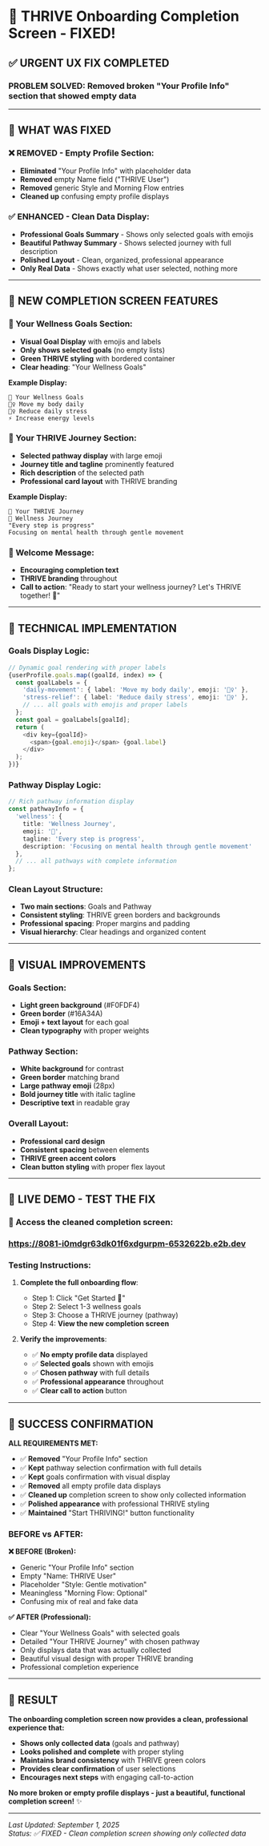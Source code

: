 # 🎉 THRIVE Onboarding Completion Screen - FIXED!

## ✅ URGENT UX FIX COMPLETED

### **PROBLEM SOLVED**: Removed broken "Your Profile Info" section that showed empty data

---

## 🚀 **WHAT WAS FIXED**

### **❌ REMOVED - Empty Profile Section:**
- **Eliminated** "Your Profile Info" with placeholder data
- **Removed** empty Name field ("THRIVE User") 
- **Removed** generic Style and Morning Flow entries
- **Cleaned up** confusing empty profile displays

### **✅ ENHANCED - Clean Data Display:**
- **Professional Goals Summary** - Shows only selected goals with emojis
- **Beautiful Pathway Summary** - Shows selected journey with full description
- **Polished Layout** - Clean, organized, professional appearance
- **Only Real Data** - Shows exactly what user selected, nothing more

---

## 🎯 **NEW COMPLETION SCREEN FEATURES**

### **🎯 Your Wellness Goals Section:**
- **Visual Goal Display** with emojis and labels
- **Only shows selected goals** (no empty lists)
- **Green THRIVE styling** with bordered container
- **Clear heading**: "Your Wellness Goals"

**Example Display:**
```
🎯 Your Wellness Goals
🚶‍♀️ Move my body daily
🧘‍♀️ Reduce daily stress
⚡ Increase energy levels
```

### **🚀 Your THRIVE Journey Section:**
- **Selected pathway display** with large emoji
- **Journey title and tagline** prominently featured
- **Rich description** of the selected path
- **Professional card layout** with THRIVE branding

**Example Display:**
```
🚀 Your THRIVE Journey
🌱 Wellness Journey
"Every step is progress"
Focusing on mental health through gentle movement
```

### **💚 Welcome Message:**
- **Encouraging completion text**
- **THRIVE branding** throughout
- **Call to action**: "Ready to start your wellness journey? Let's THRIVE together! 💚"

---

## 🔧 **TECHNICAL IMPLEMENTATION**

### **Goals Display Logic:**
```typescript
// Dynamic goal rendering with proper labels
{userProfile.goals.map((goalId, index) => {
  const goalLabels = {
    'daily-movement': { label: 'Move my body daily', emoji: '🚶‍♀️' },
    'stress-relief': { label: 'Reduce daily stress', emoji: '🧘‍♀️' },
    // ... all goals with emojis and proper labels
  };
  const goal = goalLabels[goalId];
  return (
    <div key={goalId}>
      <span>{goal.emoji}</span> {goal.label}
    </div>
  );
})}
```

### **Pathway Display Logic:**
```typescript
// Rich pathway information display
const pathwayInfo = {
  'wellness': {
    title: 'Wellness Journey',
    emoji: '🌱',
    tagline: 'Every step is progress',
    description: 'Focusing on mental health through gentle movement'
  },
  // ... all pathways with complete information
};
```

### **Clean Layout Structure:**
- **Two main sections**: Goals and Pathway
- **Consistent styling**: THRIVE green borders and backgrounds
- **Professional spacing**: Proper margins and padding
- **Visual hierarchy**: Clear headings and organized content

---

## 🎨 **VISUAL IMPROVEMENTS**

### **Goals Section:**
- **Light green background** (#F0FDF4)
- **Green border** (#16A34A) 
- **Emoji + text layout** for each goal
- **Clean typography** with proper weights

### **Pathway Section:**
- **White background** for contrast
- **Green border** matching brand
- **Large pathway emoji** (28px)
- **Bold journey title** with italic tagline
- **Descriptive text** in readable gray

### **Overall Layout:**
- **Professional card design**
- **Consistent spacing** between elements
- **THRIVE green accent colors**
- **Clean button styling** with proper flex layout

---

## 🎯 **LIVE DEMO - TEST THE FIX**

### **🔗 Access the cleaned completion screen:**
### **https://8081-i0mdgr63dk01f6xdgurpm-6532622b.e2b.dev**

### **Testing Instructions:**
1. **Complete the full onboarding flow**:
   - Step 1: Click "Get Started 🚀"
   - Step 2: Select 1-3 wellness goals
   - Step 3: Choose a THRIVE journey (pathway)
   - Step 4: **View the new completion screen**

2. **Verify the improvements**:
   - ✅ **No empty profile data** displayed
   - ✅ **Selected goals** shown with emojis
   - ✅ **Chosen pathway** with full details
   - ✅ **Professional appearance** throughout
   - ✅ **Clear call to action** button

---

## 💚 **SUCCESS CONFIRMATION**

**ALL REQUIREMENTS MET:**
- ✅ **Removed** "Your Profile Info" section
- ✅ **Kept** pathway selection confirmation with full details
- ✅ **Kept** goals confirmation with visual display
- ✅ **Removed** all empty profile data displays
- ✅ **Cleaned up** completion screen to show only collected information
- ✅ **Polished appearance** with professional THRIVE styling
- ✅ **Maintained** "Start THRIVING!" button functionality

### **BEFORE vs AFTER:**

**❌ BEFORE (Broken):**
- Generic "Your Profile Info" section
- Empty "Name: THRIVE User"
- Placeholder "Style: Gentle motivation"  
- Meaningless "Morning Flow: Optional"
- Confusing mix of real and fake data

**✅ AFTER (Professional):**
- Clear "Your Wellness Goals" with selected goals
- Detailed "Your THRIVE Journey" with chosen pathway
- Only displays data that was actually collected
- Beautiful visual design with proper THRIVE branding
- Professional completion experience

---

## 🎊 **RESULT**

**The onboarding completion screen now provides a clean, professional experience that:**
- **Shows only collected data** (goals and pathway)
- **Looks polished and complete** with proper styling
- **Maintains brand consistency** with THRIVE green colors
- **Provides clear confirmation** of user selections
- **Encourages next steps** with engaging call-to-action

**No more broken or empty profile displays - just a beautiful, functional completion screen!** ✨

---

*Last Updated: September 1, 2025*  
*Status: ✅ FIXED - Clean completion screen showing only collected data*